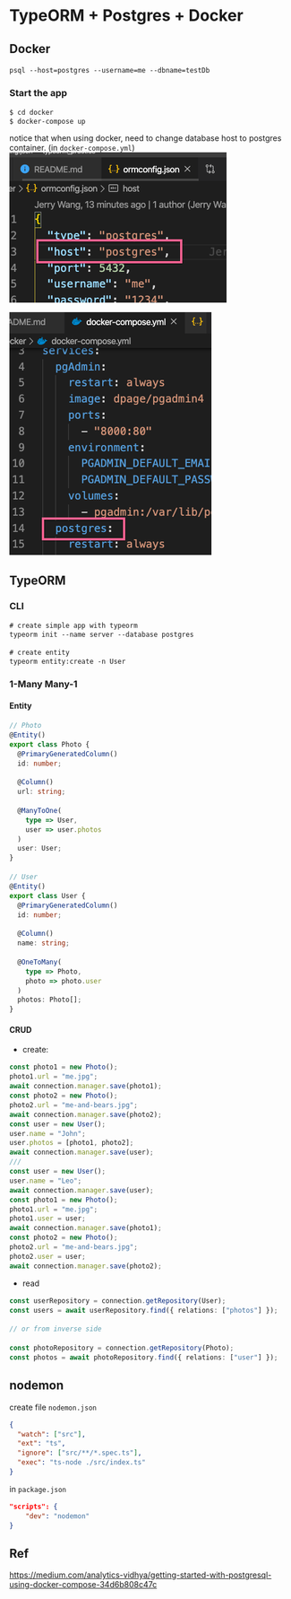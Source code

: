 # TypeORM + Postgres + Docker

## Docker

```
psql --host=postgres --username=me --dbname=testDb
```

### Start the app

```
$ cd docker
$ docker-compose up
```

notice that when using docker, need to change database host to postgres container. (in `docker-compose.yml`)
![](2020-02-13-13-45-38.png)

![](2020-02-13-13-47-12.png)

## TypeORM

### CLI

```
# create simple app with typeorm
typeorm init --name server --database postgres

# create entity
typeorm entity:create -n User
```

### 1-Many Many-1

#### Entity

```typescript
// Photo
@Entity()
export class Photo {
  @PrimaryGeneratedColumn()
  id: number;

  @Column()
  url: string;

  @ManyToOne(
    type => User,
    user => user.photos
  )
  user: User;
}

// User
@Entity()
export class User {
  @PrimaryGeneratedColumn()
  id: number;

  @Column()
  name: string;

  @OneToMany(
    type => Photo,
    photo => photo.user
  )
  photos: Photo[];
}
```

#### CRUD

- create:

```typescript
const photo1 = new Photo();
photo1.url = "me.jpg";
await connection.manager.save(photo1);
const photo2 = new Photo();
photo2.url = "me-and-bears.jpg";
await connection.manager.save(photo2);
const user = new User();
user.name = "John";
user.photos = [photo1, photo2];
await connection.manager.save(user);
///
const user = new User();
user.name = "Leo";
await connection.manager.save(user);
const photo1 = new Photo();
photo1.url = "me.jpg";
photo1.user = user;
await connection.manager.save(photo1);
const photo2 = new Photo();
photo2.url = "me-and-bears.jpg";
photo2.user = user;
await connection.manager.save(photo2);
```

- read

```typescript
const userRepository = connection.getRepository(User);
const users = await userRepository.find({ relations: ["photos"] });

// or from inverse side

const photoRepository = connection.getRepository(Photo);
const photos = await photoRepository.find({ relations: ["user"] });
```

## nodemon

create file `nodemon.json`

```json
{
  "watch": ["src"],
  "ext": "ts",
  "ignore": ["src/**/*.spec.ts"],
  "exec": "ts-node ./src/index.ts"
}
```

in `package.json`

```json
"scripts": {
    "dev": "nodemon"
}
```

## Ref

https://medium.com/analytics-vidhya/getting-started-with-postgresql-using-docker-compose-34d6b808c47c
